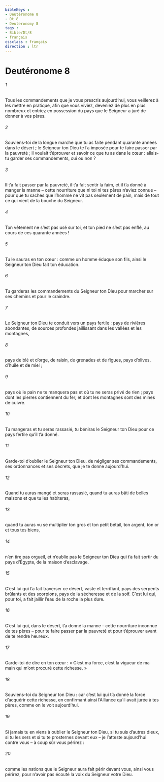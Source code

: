 ```yaml
---
bibleKeys : 
- Deutéronome 8
- Dt 8
- Deuteronomy 8
tags : 
- Bible/Dt/8
- français
cssclass : français
direction : ltr
---
```


# Deutéronome 8

###### 1
Tous les commandements que je vous prescris aujourd’hui, vous veillerez à les mettre en pratique, afin que vous viviez, deveniez de plus en plus nombreux et entriez en possession du pays que le Seigneur a juré de donner à vos pères.
###### 2
Souviens-toi de la longue marche que tu as faite pendant quarante années dans le désert ; le Seigneur ton Dieu te l’a imposée pour te faire passer par la pauvreté ; il voulait t’éprouver et savoir ce que tu as dans le cœur : allais-tu garder ses commandements, oui ou non ?
###### 3
Il t’a fait passer par la pauvreté, il t’a fait sentir la faim, et il t’a donné à manger la manne – cette nourriture que ni toi ni tes pères n’aviez connue – pour que tu saches que l’homme ne vit pas seulement de pain, mais de tout ce qui vient de la bouche du Seigneur.
###### 4
Ton vêtement ne s’est pas usé sur toi, et ton pied ne s’est pas enflé, au cours de ces quarante années !
###### 5
Tu le sauras en ton cœur : comme un homme éduque son fils, ainsi le Seigneur ton Dieu fait ton éducation.
###### 6
Tu garderas les commandements du Seigneur ton Dieu pour marcher sur ses chemins et pour le craindre.
###### 7
Le Seigneur ton Dieu te conduit vers un pays fertile : pays de rivières abondantes, de sources profondes jaillissant dans les vallées et les montagnes,
###### 8
pays de blé et d’orge, de raisin, de grenades et de figues, pays d’olives, d’huile et de miel ;
###### 9
pays où le pain ne te manquera pas et où tu ne seras privé de rien ; pays dont les pierres contiennent du fer, et dont les montagnes sont des mines de cuivre.
###### 10
Tu mangeras et tu seras rassasié, tu béniras le Seigneur ton Dieu pour ce pays fertile qu’il t’a donné.
###### 11
Garde-toi d’oublier le Seigneur ton Dieu, de négliger ses commandements, ses ordonnances et ses décrets, que je te donne aujourd’hui.
###### 12
Quand tu auras mangé et seras rassasié, quand tu auras bâti de belles maisons et que tu les habiteras,
###### 13
quand tu auras vu se multiplier ton gros et ton petit bétail, ton argent, ton or et tous tes biens,
###### 14
n’en tire pas orgueil, et n’oublie pas le Seigneur ton Dieu qui t’a fait sortir du pays d’Égypte, de la maison d’esclavage.
###### 15
C’est lui qui t’a fait traverser ce désert, vaste et terrifiant, pays des serpents brûlants et des scorpions, pays de la sécheresse et de la soif. C’est lui qui, pour toi, a fait jaillir l’eau de la roche la plus dure.
###### 16
C’est lui qui, dans le désert, t’a donné la manne – cette nourriture inconnue de tes pères – pour te faire passer par la pauvreté et pour t’éprouver avant de te rendre heureux.
###### 17
Garde-toi de dire en ton cœur : « C’est ma force, c’est la vigueur de ma main qui m’ont procuré cette richesse. »
###### 18
Souviens-toi du Seigneur ton Dieu : car c’est lui qui t’a donné la force d’acquérir cette richesse, en confirmant ainsi l’Alliance qu’il avait jurée à tes pères, comme on le voit aujourd’hui.
###### 19
Si jamais tu en viens à oublier le Seigneur ton Dieu, si tu suis d’autres dieux, si tu les sers et si tu te prosternes devant eux – je l’atteste aujourd’hui contre vous – à coup sûr vous périrez :
###### 20
comme les nations que le Seigneur aura fait périr devant vous, ainsi vous périrez, pour n’avoir pas écouté la voix du Seigneur votre Dieu.
